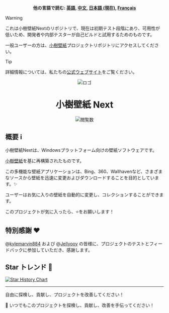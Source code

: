 <p align="center">
    <b>他の言語で読む: <a href="README.md">英語</a>, <a href="README_zh.md">中文</a>, <a href="README_ja.md">日本語 (現在)</a>, <a href="README_fr.md">Français</a></b>
</p>

> [!WARNING]
>
> これは小樹壁紙Nextのリポジトリで、現在は初期テスト段階にあり、可用性が低いため、開発者や内部テスターが自己ビルドと試用するためのものです。
>
> 一般ユーザーの方は、[小樹壁紙](https://github.com/shu-shu-1/Xiaoshu-Wallpaper/)プロジェクトリポジトリにアクセスしてください。

> [!TIP]
> 
> 詳細情報については、私たちの[公式ウェブサイト](https://shu-shu-1.github.io/wallpaper/)をご覧ください。

<p align="center">
    <img src="https://github.com/user-attachments/assets/a3d85ade-580e-43b4-bef1-db006b2b5670" alt="ロゴ">
</p>
<h1 align="center">小樹壁紙 Next</h1>

<p align="center">
    <img src="http://estruyf-github.azurewebsites.net/api/VisitorHit?user=shu-shu-1&repo=Xiaoshu-Wallpaper-Next&countColor=%237B1E7B" alt="閲覧数">
</p>

## 概要 ℹ️

小樹壁紙Nextは、Windowsプラットフォーム向けの壁紙ソフトウェアです。

[小樹壁紙](https://github.com/shu-shu-1/Xiaoshu-Wallpaper/)を基に再構築されたものです。

この多機能な壁紙アプリケーションは、Bing、360、Wallhavenなど、さまざまなソースから壁紙を迅速に変更およびダウンロードすることを目的としています。✨ 

ユーザーはお気に入りの壁紙を自動的に変更し、コレクションすることができます。

このプロジェクトが気に入ったら、⭐️をお願いします！

## 特別感謝 ❤️

@[kylemarvin884](https://github.com/kylemarvin884) および @[Jellyooy](https://github.com/Jellyooy/) の皆様に、プロジェクトのテストとフィードバックに参加していただき、感謝します。

## Star トレンド 🌟

[![Star History Chart](https://api.star-history.com/svg?repos=shu-shu-1/Xiaoshu-Wallpaper-Next&type=Date)](https://star-history.com/#shu-shu-1/BingWallpaper&Date)

---

自由に探検し、貢献し、プロジェクトを改善してください！

🚀 いつでもこのプロジェクトを探検し、貢献し、改善を手伝ってください！
